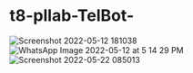 # t8-pllab-TelBot-

![Screenshot 2022-05-12 181038](https://user-images.githubusercontent.com/100345427/168093334-8a2e49f3-a1e5-4902-87f0-b8768e3c6209.jpg)
![WhatsApp Image 2022-05-12 at 5 14 29 PM](https://user-images.githubusercontent.com/100345427/168093343-61b166fc-6913-4022-9af8-2b02ebea2993.jpeg)
![Screenshot 2022-05-22 085013](https://user-images.githubusercontent.com/100345427/169678466-5e81af42-d939-478d-b8c7-73e8dd3b8aee.jpg)
